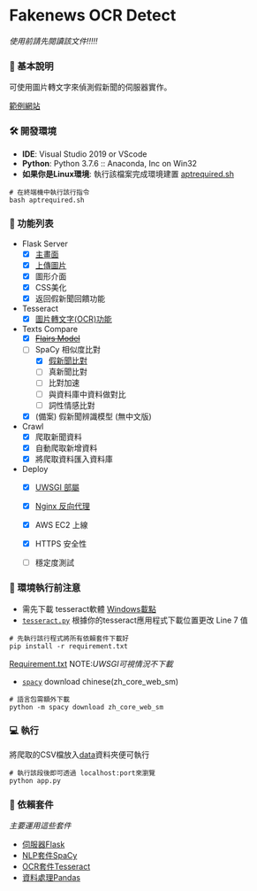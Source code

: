 # Fakenews OCR Detect 
*使用前請先閱讀該文件!!!!!*

### 📎 基本說明
可使用圖片轉文字來偵測假新聞的伺服器實作。

[範例網站](https://kidneyweakx.nctu.me/)

### 🛠 開發環境
- **IDE**: Visual Studio 2019 or VScode
- **Python**: Python 3.7.6 :: Anaconda, Inc on Win32
- **如果你是Linux環境**: 執行該檔案完成環境建置 [aptrequired.sh](./aptrequired.sh)
```[shell]
# 在終端機中執行該行指令
bash aptrequired.sh
```

### 📜 功能列表
- Flask Server
    - [x] [主畫面](./templates/index.html)
    - [x] [上傳圖片](./templates/upload.html)
    - [x] 圖形介面
    - [x] CSS美化
    - [x] 返回假新聞回饋功能 
- Tesseract
    - [x] [圖片轉文字(OCR)功能](./utils/tesseract.py)
- Texts Compare
    - [x] [<del>Flairs Model</del>](./archives/ispam.py)
    - [ ]  SpaCy 相似度比對
        - [x] [假新聞比對](./utils/similar.py)
        - [ ] 真新聞比對
        - [ ] 比對加速
        - [ ] 與資料庫中資料做對比
        - [ ] 詞性情感比對
    - [x] (備案) 假新聞辨識模型 (無中文版)
- Crawl
    - [x] 爬取新聞資料
    - [x] 自動爬取新增資料
    - [x] 將爬取資料匯入資料庫
- Deploy
    - [x] [UWSGI 部屬](./uwsgi.ini)
    - [x] [Nginx 反向代理](./nginxsetting.txt)
    - [x] AWS EC2 上線
    - [x] HTTPS 安全性
    - [ ] 穩定度測試 



### 🔔 環境執行前注意
- 需先下載 tesseract軟體 [Windows載點](https://tesseract-ocr.github.io/tessdoc/4.0-with-LSTM.html)
- [`tesseract.py`](./utils/tesseract.py) 根據你的tesseract應用程式下載位置更改 Line 7 值 
``` [python]
# 先執行該行程式將所有依賴套件下載好
pip install -r requirement.txt
```
[Requirement.txt](./requirement.txt)
NOTE:*UWSGI可視情況不下載*
- [`spacy`](https://spacy.io/usage) download chinese(zh_core_web_sm)
``` [python]
# 語言包需額外下載
python -m spacy download zh_core_web_sm
```


### 💻 執行
將爬取的CSV檔放入[data](./utils/data)資料夾便可執行
```[python]
# 執行該段後即可透過 localhost:port來瀏覽
python app.py
```

### 🔧 依賴套件
*主要運用這些套件*
- [伺服器Flask](https://flask.palletsprojects.com/)
- [NLP套件SpaCy](https://spacy.io/)
- [OCR套件Tesseract](https://github.com/tesseract-ocr/tesseract/wiki)
- [資料處理Pandas](https://pandas.pydata.org/)


